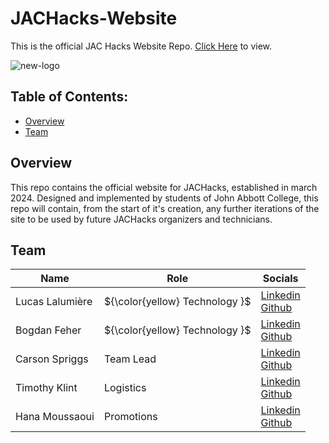 # JACHacks-Website
This is the official JAC Hacks Website Repo.
[Click Here](https://johnabbott.qc.ca/jachacks) to view.

![new-logo](https://github.com/JACHacks/JACHacks-Website/assets/111912000/0d1cd43c-d7c9-47aa-9018-c924f6805077)


## Table of Contents:
 - [Overview](#overview)
 - [Team](#team)

   
## Overview
This repo contains the official website for JACHacks, established in march 2024. Designed and implemented by students of John Abbott College, this repo will contain, from the start of it's creation, any further iterations of the site to be used by future JACHacks organizers and technicians.
<br>

## Team
| Name         | Role                                                                                            | Socials                                                                                                                                                      |
|-------------------|-------------------------------------------------------------------------------------------------------------|------------------------------------------------------------------------------------------------------------------------------------------------------------|
| Lucas Lalumière             | ${\color{yellow}   Technology  }$ |  [Linkedin](https://www.linkedin.com/in/lucas-lalumi%C3%A8re/)  <br> [Github](https://github.com/Shlucus)           |
| Bogdan Feher           |  ${\color{yellow}   Technology  }$ |  [Linkedin](https://www.linkedin.com/in/bogdan-feher-b7567b203/)  <br> [Github](https://github.com/fehe-bo)           |
| Carson Spriggs           |  Team Lead |  [Linkedin](www.linkedin.com/in/carsonspriggs)  <br> [Github](https://github.com/carsonSgit)           |                   |
| Timothy Klint   |  Logistics |  [Linkedin](https://www.linkedin.com/in/timothy-klint/)  <br> [Github](https://github.com/tjklint)           |
| Hana Moussaoui|  Promotions |  [Linkedin](https://www.linkedin.com/in/hana-louiza-moussaoui-015798292)  <br> [Github](https://github.com/HanaLouizaMoussaoui)           |
